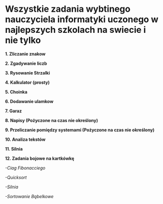 # Wszystkie zadania wybtinego nauczyciela informatyki uczonego w najlepszych szkolach na swiecie i nie tylko

**1. Zliczanie znakow**

**2. Zgadywanie liczb**

**3. Rysowanie Strzalki**

**4. Kalkulator (prosty)**

**5. Choinka**

**6. Dodawanie ulamkow**

**7. Garaz**

**8. Napisy (Pożyczone na czas nie określony)**

**9. Przeliczanie pomiędzy systemami (Pożyczone na czas nie określony)**

**10. Analiza tekstów**

**11. Silnia**

**12. Zadania bojowe na kartkówkę**

  *-Ciag Fibonacciego*
  
  *-Quicksort*
  
  *-Silnia*
  
  *-Sortowanie Bąbelkowe*

  
